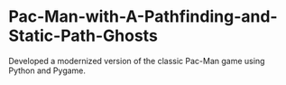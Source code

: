 # Pac-Man-with-A-Pathfinding-and-Static-Path-Ghosts
Developed a modernized version of the classic Pac-Man game using Python and Pygame.
